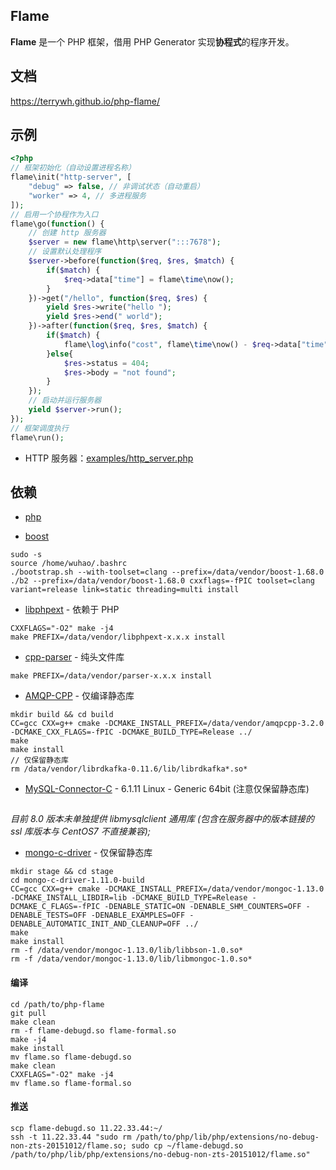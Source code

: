 ## Flame
**Flame** 是一个 PHP 框架，借用 PHP Generator 实现**协程式**的程序开发。

## 文档
https://terrywh.github.io/php-flame/


## 示例
``` PHP
<?php
// 框架初始化（自动设置进程名称）
flame\init("http-server", [
	"debug" => false, // 非调试状态（自动重启）
	"worker" => 4, // 多进程服务
]);
// 启用一个协程作为入口
flame\go(function() {
	// 创建 http 服务器
	$server = new flame\http\server(":::7678");
	// 设置默认处理程序
	$server->before(function($req, $res, $match) {
		if($match) {
			$req->data["time"] = flame\time\now();
		}
	})->get("/hello", function($req, $res) {
		yield $res->write("hello ");
		yield $res->end(" world");
	})->after(function($req, $res, $match) {
		if($match) {
			flame\log\info("cost", flame\time\now() - $req->data["time"], "ms");
		}else{
			$res->status = 404;
			$res->body = "not found";
		}
	});
	// 启动并运行服务器
	yield $server->run();
});
// 框架调度执行
flame\run();
```

* HTTP 服务器：[examples/http_server.php](https://github.com/terrywh/php-flame/blob/master/examples/http_server.php)

## 依赖

* [php](https://www.php.net)

* [boost](https://www.boost.org/)
```
sudo -s
source /home/wuhao/.bashrc
./bootstrap.sh --with-toolset=clang --prefix=/data/vendor/boost-1.68.0
./b2 --prefix=/data/vendor/boost-1.68.0 cxxflags=-fPIC toolset=clang variant=release link=static threading=multi install
```

* [libphpext](https://github.com/terrywh/libphpext.git) - 依赖于 PHP
```
CXXFLAGS="-O2" make -j4
make PREFIX=/data/vendor/libphpext-x.x.x install
```

* [cpp-parser](https://github.com/terrywh/cpp-parser.git) - 纯头文件库
```
make PREFIX=/data/vendor/parser-x.x.x install
```

* [AMQP-CPP](https://github.com/CopernicaMarketingSoftware/AMQP-CPP.git) - 仅编译静态库
```
mkdir build && cd build
CC=gcc CXX=g++ cmake -DCMAKE_INSTALL_PREFIX=/data/vendor/amqpcpp-3.2.0 -DCMAKE_CXX_FLAGS=-fPIC -DCMAKE_BUILD_TYPE=Release ../
make
make install
// 仅保留静态库
rm /data/vendor/librdkafka-0.11.6/lib/librdkafka*.so*
```

* [MySQL-Connector-C](https://downloads.mysql.com/archives/c-c/) - 6.1.11 Linux - Generic 64bit (注意仅保留静态库)
```
```
*目前 8.0 版本未单独提供 libmysqlclient 通用库 (包含在服务器中的版本链接的 ssl 库版本与 CentOS7 不直接兼容);*


* [mongo-c-driver](http://mongoc.org/libmongoc/current/index.html) - 仅保留静态库
```
mkdir stage && cd stage
cd mongo-c-driver-1.11.0-build
CC=gcc CXX=g++ cmake -DCMAKE_INSTALL_PREFIX=/data/vendor/mongoc-1.13.0 -DCMAKE_INSTALL_LIBDIR=lib -DCMAKE_BUILD_TYPE=Release -DCMAKE_C_FLAGS=-fPIC -DENABLE_STATIC=ON -DENABLE_SHM_COUNTERS=OFF -DENABLE_TESTS=OFF -DENABLE_EXAMPLES=OFF -DENABLE_AUTOMATIC_INIT_AND_CLEANUP=OFF ../
make
make install
rm -f /data/vendor/mongoc-1.13.0/lib/libbson-1.0.so*
rm -f /data/vendor/mongoc-1.13.0/lib/libmongoc-1.0.so*
```

#### 编译
```
cd /path/to/php-flame
git pull
make clean
rm -f flame-debugd.so flame-formal.so
make -j4
make install
mv flame.so flame-debugd.so
make clean
CXXFLAGS="-O2" make -j4
mv flame.so flame-formal.so
```

#### 推送
```
scp flame-debugd.so 11.22.33.44:~/
ssh -t 11.22.33.44 "sudo rm /path/to/php/lib/php/extensions/no-debug-non-zts-20151012/flame.so; sudo cp ~/flame-debugd.so /path/to/php/lib/php/extensions/no-debug-non-zts-20151012/flame.so"
```

